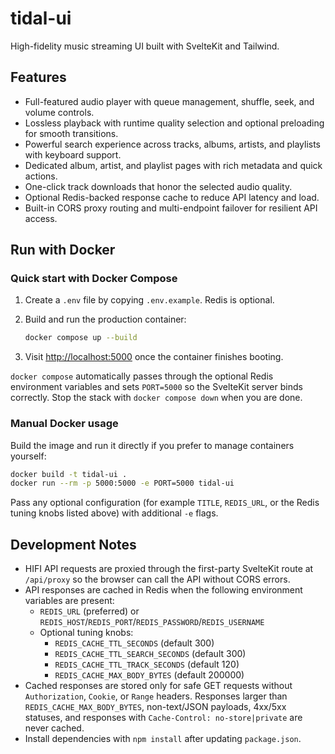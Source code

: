 # tidal-ui

High-fidelity music streaming UI built with SvelteKit and Tailwind.

## Features

- Full-featured audio player with queue management, shuffle, seek, and volume controls.
- Lossless playback with runtime quality selection and optional preloading for smooth transitions.
- Powerful search experience across tracks, albums, artists, and playlists with keyboard support.
- Dedicated album, artist, and playlist pages with rich metadata and quick actions.
- One-click track downloads that honor the selected audio quality.
- Optional Redis-backed response cache to reduce API latency and load.
- Built-in CORS proxy routing and multi-endpoint failover for resilient API access.

## Run with Docker

### Quick start with Docker Compose

1. Create a `.env` file by copying `.env.example`. Redis is optional.

2. Build and run the production container:

   ```bash
   docker compose up --build
   ```

3. Visit <http://localhost:5000> once the container finishes booting.

`docker compose` automatically passes through the optional Redis environment variables and sets `PORT=5000` so the SvelteKit server binds correctly. Stop the stack with `docker compose down` when you are done.

### Manual Docker usage

Build the image and run it directly if you prefer to manage containers yourself:

```bash
docker build -t tidal-ui .
docker run --rm -p 5000:5000 -e PORT=5000 tidal-ui
```

Pass any optional configuration (for example `TITLE`, `REDIS_URL`, or the Redis tuning knobs listed above) with additional `-e` flags.

## Development Notes

- HIFI API requests are proxied through the first-party SvelteKit route at `/api/proxy` so the browser can call the API without CORS errors.
- API responses are cached in Redis when the following environment variables are present:
  - `REDIS_URL` (preferred) or `REDIS_HOST`/`REDIS_PORT`/`REDIS_PASSWORD`/`REDIS_USERNAME`
  - Optional tuning knobs:
    - `REDIS_CACHE_TTL_SECONDS` (default 300)
    - `REDIS_CACHE_TTL_SEARCH_SECONDS` (default 300)
    - `REDIS_CACHE_TTL_TRACK_SECONDS` (default 120)
    - `REDIS_CACHE_MAX_BODY_BYTES` (default 200000)
- Cached responses are stored only for safe GET requests without `Authorization`, `Cookie`, or `Range` headers. Responses larger than `REDIS_CACHE_MAX_BODY_BYTES`, non-text/JSON payloads, 4xx/5xx statuses, and responses with `Cache-Control: no-store|private` are never cached.
- Install dependencies with `npm install` after updating `package.json`.
